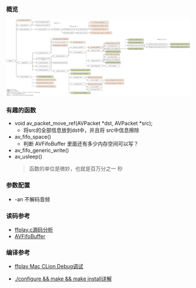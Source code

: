 
### 概览
![雷神draw的图](imgs/FFmpeg的总体函数调用结构图.jpeg)



### 有趣的函数
* void av_packet_move_ref(AVPacket *dst, AVPacket *src);
  * 将src的全部信息放到dst中，并且将 src中信息擦除
* av_fifo_space()
  * 判断 AVFifoBuffer 里面还有多少内存空间可以写？
* av_fifo_generic_write()
* av_usleep() 
  > 函数的单位是微妙，也就是百万分之一 秒

### 参数配置
* -an 不解码音频






### 读码参考
* [ffplay.c源码分析](https://www.cnblogs.com/juju-go/p/16489044.html)
* [AVFifoBuffer](https://ffmpeg.xianwaizhiyin.net/api-ffmpeg/avfifobuffer.html)
### 编译参考
* [ffplay Mac CLion Debug调试](https://cfm880.github.io/2019/04/27/audio_video/001_ffplay_clion/)

* [./configure && make && make install详解](https://www.cnblogs.com/dsc65749924/p/5852177.html) 